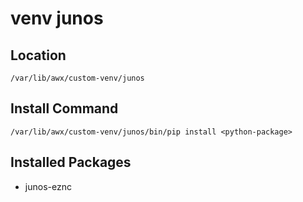 # venv junos

## Location

```/var/lib/awx/custom-venv/junos```

## Install Command

```/var/lib/awx/custom-venv/junos/bin/pip install <python-package>```


## Installed Packages

- junos-eznc
